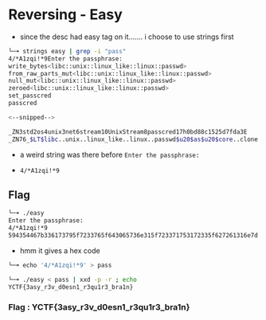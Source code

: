 # Reversing - Easy

* since the desc had easy tag on it....... i choose to use strings first

```bash
└─➜ strings easy | grep -i "pass"                                                                                                                                                        [0]
4/*A1zqi!*9Enter the passphrase:
write_bytes<libc::unix::linux_like::linux::passwd>
from_raw_parts_mut<libc::unix::linux_like::linux::passwd>
null_mut<libc::unix::linux_like::linux::passwd>
zeroed<libc::unix::linux_like::linux::passwd>
set_passcred
passcred

<--snipped-->

_ZN3std2os4unix3net6stream10UnixStream8passcred17h0bd88c1525d7fda3E
_ZN76_$LT$libc..unix..linux_like..linux..passwd$u20$as$u20$core..clone..Clone$GT$5clone17h2a8bacb431d6a862E

```



* a weird string was there before `Enter the passphrase:`
* ```
  4/*A1zqi!*9
  ```

## Flag

```bash
└─➜ ./easy                                                                                                                                                                               [0]
Enter the passphrase:
4/*A1zqi!*9
594354467b336173795f7233765f643065736e315f723371753172335f627261316e7d
```

* hmm it gives a hex code

```bash
└─➜ echo '4/*A1zqi!*9' > pass   
```

```bash
└─➜ ./easy < pass | xxd -p -r ; echo                                                                                                                                                     [0]
YCTF{3asy_r3v_d0esn1_r3qu1r3_bra1n}
```

### Flag : YCTF{3asy\_r3v\_d0esn1\_r3qu1r3\_bra1n}
